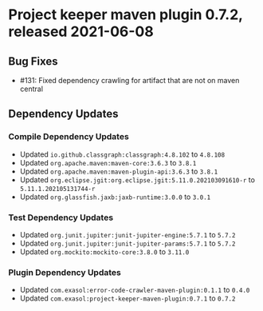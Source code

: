 # Project keeper maven plugin 0.7.2, released 2021-06-08

## Bug Fixes

* #131: Fixed dependency crawling for artifact that are not on maven central

## Dependency Updates

### Compile Dependency Updates

* Updated `io.github.classgraph:classgraph:4.8.102` to `4.8.108`
* Updated `org.apache.maven:maven-core:3.6.3` to `3.8.1`
* Updated `org.apache.maven:maven-plugin-api:3.6.3` to `3.8.1`
* Updated `org.eclipse.jgit:org.eclipse.jgit:5.11.0.202103091610-r` to `5.11.1.202105131744-r`
* Updated `org.glassfish.jaxb:jaxb-runtime:3.0.0` to `3.0.1`

### Test Dependency Updates

* Updated `org.junit.jupiter:junit-jupiter-engine:5.7.1` to `5.7.2`
* Updated `org.junit.jupiter:junit-jupiter-params:5.7.1` to `5.7.2`
* Updated `org.mockito:mockito-core:3.8.0` to `3.11.0`

### Plugin Dependency Updates

* Updated `com.exasol:error-code-crawler-maven-plugin:0.1.1` to `0.4.0`
* Updated `com.exasol:project-keeper-maven-plugin:0.7.1` to `0.7.2`
